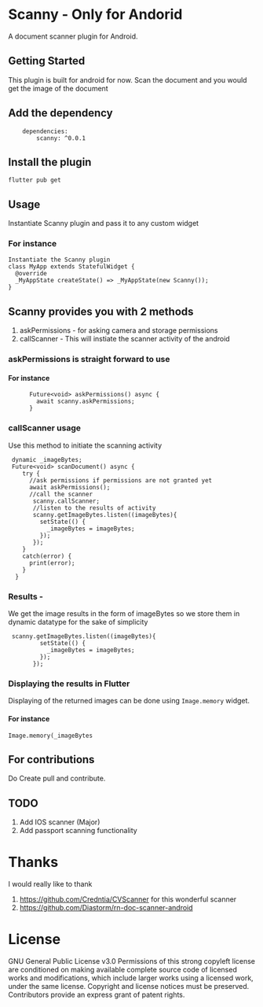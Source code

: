 # Scanny - Only for Andorid

 A document scanner plugin for Android.

## Getting Started

This plugin is built for android for now. Scan the document and you would get the image of the document

## Add the dependency
```
    dependencies:
        scanny: ^0.0.1
```

## Install the plugin
```
flutter pub get

```


## Usage
Instantiate Scanny plugin and pass it to any custom widget

### For instance
```
Instantiate the Scanny plugin 
class MyApp extends StatefulWidget {
  @override
  _MyAppState createState() => _MyAppState(new Scanny());
}
```

## Scanny provides you with 2 methods

1. askPermissions  - for asking camera and storage permissions
2. callScanner  - This will instiate the scanner activity of the android
    

### askPermissions is straight forward to use

#### For instance
```
      Future<void> askPermissions() async {
        await scanny.askPermissions;
      }

```  

### callScanner usage 
Use this method to initiate the scanning activity 
```
 dynamic _imageBytes;
 Future<void> scanDocument() async {
    try {
      //ask permissions if permissions are not granted yet
      await askPermissions();
      //call the scanner
       scanny.callScanner;
       //listen to the results of activity
       scanny.getImageBytes.listen((imageBytes){
         setState(() {
           _imageBytes = imageBytes;
         });
       });
    }
    catch(error) {
      print(error);
    }
  }
```

### Results - 
We get the image results in the form of imageBytes so we store them in dynamic datatype for the sake of simplicity
```
 scanny.getImageBytes.listen((imageBytes){
         setState(() {
           _imageBytes = imageBytes;
         });
       });
```

### Displaying the results in Flutter
Displaying of the returned images can be done using ```Image.memory``` widget.
#### For instance
```
Image.memory(_imageBytes
```

## For contributions 
Do Create pull and contribute. 

## TODO
1. Add IOS scanner (Major)
2. Add passport scanning functionality
 
# Thanks 
I would really like to thank  

1. https://github.com/Credntia/CVScanner for this wonderful scanner 
2. https://github.com/Diastorm/rn-doc-scanner-android 
 
# License 

GNU General Public License v3.0
Permissions of this strong copyleft license are conditioned on making available complete source code of licensed works and modifications, which include larger works using a licensed work, under the same license. Copyright and license notices must be preserved. Contributors provide an express grant of patent rights.
 